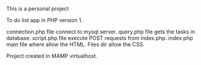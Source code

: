 This is a personal project 

To do list app in PHP version 1.

connection.php file connect to mysql server.
query.php file gets the tasks in database.
script.php file execute POST requests from index.php.
index.php main file where allow the HTML.
Files dir allow the CSS.


Project created in MAMP virtualhost.



